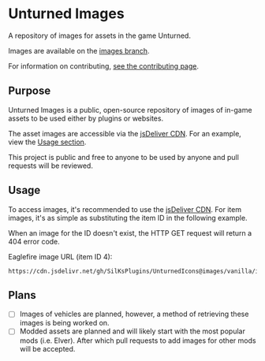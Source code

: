 # Unturned Images
A repository of images for assets in the game Unturned.

Images are available on the [images branch](https://github.com/SilKsPlugins/UnturnedImages/tree/images).

For information on contributing, [see the contributing page](/CONTRIBUTING.md).

## Purpose

Unturned Images is a public, open-source repository of images of in-game assets to be used either by plugins or websites.

The asset images are accessible via the [jsDeliver CDN](https://www.jsdelivr.com/?docs=gh). For an example, view the [Usage section](#Usage).

This project is public and free to anyone to be used by anyone and pull requests will be reviewed.

## Usage

To access images, it's recommended to use the [jsDeliver CDN](https://www.jsdelivr.com/?docs=gh). For item images, it's as simple as substituting the item ID in the following example.


When an image for the ID doesn't exist, the HTTP GET request will return a 404 error code.

Eaglefire image URL (item ID 4):
```
https://cdn.jsdelivr.net/gh/SilKsPlugins/UnturnedIcons@images/vanilla/items/4.png
```

## Plans

- [ ] Images of vehicles are planned, however, a method of retrieving these images is being worked on.
- [ ] Modded assets are planned and will likely start with the most popular mods (i.e. Elver). After which pull requests to add images for other mods will be accepted.
